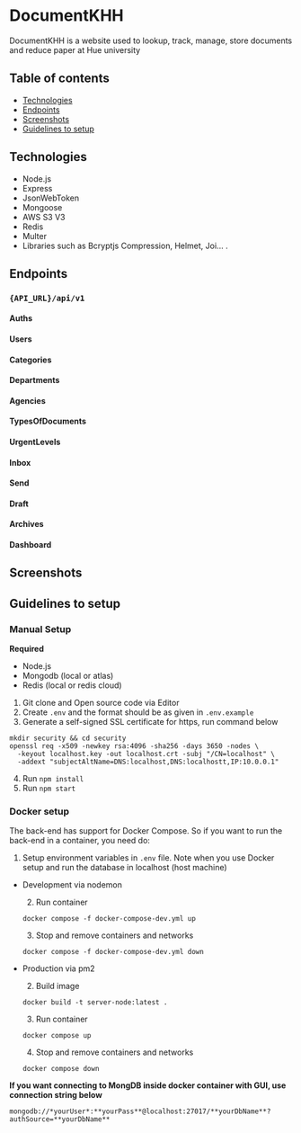 # DocumentKHH

DocumentKHH is a website used to lookup, track, manage, store documents and reduce paper at Hue university

## Table of contents

- [Technologies](#technologies)
- [Endpoints](#endpoints)
- [Screenshots](#screenshots)
- [Guidelines to setup](#guidelines-to-setup)

## Technologies

- Node.js
- Express
- JsonWebToken
- Mongoose
- AWS S3 V3
- Redis
- Multer
- Libraries such as Bcryptjs Compression, Helmet, Joi...
  .

## Endpoints

### `{API_URL}/api/v1`

#### Auths

#### Users

#### Categories

#### Departments

#### Agencies

#### TypesOfDocuments

#### UrgentLevels

#### Inbox

#### Send

#### Draft

#### Archives

#### Dashboard

## Screenshots

## Guidelines to setup

### Manual Setup

**Required**

- Node.js
- Mongodb (local or atlas)
- Redis (local or redis cloud)

1. Git clone and Open source code via Editor
2. Create `.env` and the format should be as given in `.env.example`
3. Generate a self-signed SSL certificate for https, run command below

```
mkdir security && cd security
openssl req -x509 -newkey rsa:4096 -sha256 -days 3650 -nodes \
  -keyout localhost.key -out localhost.crt -subj "/CN=localhost" \
  -addext "subjectAltName=DNS:localhost,DNS:localhostt,IP:10.0.0.1"
```

4. Run `npm install`
5. Run `npm start`

### Docker setup

The back-end has support for Docker Compose. So if you want to run the back-end in a container, you need do:

1. Setup environment variables in `.env` file. Note when you use Docker setup and run the database in localhost (host machine)

- Development via nodemon

  2. Run container

  ```
  docker compose -f docker-compose-dev.yml up
  ```

  3. Stop and remove containers and networks

  ```
  docker compose -f docker-compose-dev.yml down
  ```

- Production via pm2

  2. Build image

  ```
  docker build -t server-node:latest .
  ```

  3. Run container

  ```
  docker compose up
  ```

  4. Stop and remove containers and networks

  ```
  docker compose down
  ```

**If you want connecting to MongDB inside docker container with GUI, use connection string below**

```
mongodb://*yourUser*:**yourPass**@localhost:27017/**yourDbName**?authSource=**yourDbName**
```
